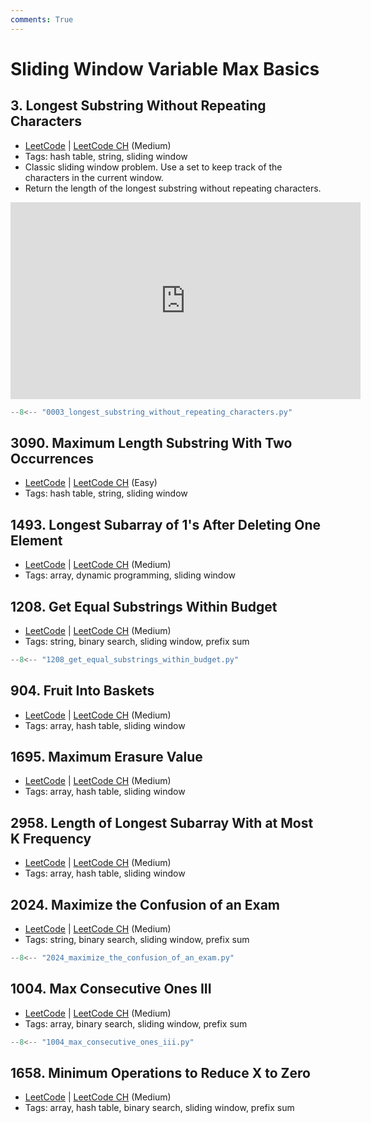 ```yaml
---
comments: True
---
```


# Sliding Window Variable Max Basics

## 3. Longest Substring Without Repeating Characters

-   [LeetCode](https://leetcode.com/problems/longest-substring-without-repeating-characters/) | [LeetCode CH](https://leetcode.cn/problems/longest-substring-without-repeating-characters/) (Medium)
-   Tags: hash table, string, sliding window
-   Classic sliding window problem. Use a set to keep track of the characters in the current window.
-   Return the length of the longest substring without repeating characters.

<iframe width="560" height="315" src="https://www.youtube.com/embed/wiGpQwVHdE0?si=GlOc9C5w5Vy71iTN" title="YouTube video player" frameborder="0" allow="accelerometer; autoplay; clipboard-write; encrypted-media; gyroscope; picture-in-picture; web-share" referrerpolicy="strict-origin-when-cross-origin" allowfullscreen></iframe>

```python title="3. Longest Substring Without Repeating Characters"
--8<-- "0003_longest_substring_without_repeating_characters.py"
```

## 3090. Maximum Length Substring With Two Occurrences

-   [LeetCode](https://leetcode.com/problems/maximum-length-substring-with-two-occurrences/) | [LeetCode CH](https://leetcode.cn/problems/maximum-length-substring-with-two-occurrences/) (Easy)
-   Tags: hash table, string, sliding window


## 1493. Longest Subarray of 1's After Deleting One Element

-   [LeetCode](https://leetcode.com/problems/longest-subarray-of-1s-after-deleting-one-element/) | [LeetCode CH](https://leetcode.cn/problems/longest-subarray-of-1s-after-deleting-one-element/) (Medium)
-   Tags: array, dynamic programming, sliding window


## 1208. Get Equal Substrings Within Budget

-   [LeetCode](https://leetcode.com/problems/get-equal-substrings-within-budget/) | [LeetCode CH](https://leetcode.cn/problems/get-equal-substrings-within-budget/) (Medium)
-   Tags: string, binary search, sliding window, prefix sum

```python title="1208. Get Equal Substrings Within Budget"
--8<-- "1208_get_equal_substrings_within_budget.py"
```

## 904. Fruit Into Baskets

-   [LeetCode](https://leetcode.com/problems/fruit-into-baskets/) | [LeetCode CH](https://leetcode.cn/problems/fruit-into-baskets/) (Medium)
-   Tags: array, hash table, sliding window


## 1695. Maximum Erasure Value

-   [LeetCode](https://leetcode.com/problems/maximum-erasure-value/) | [LeetCode CH](https://leetcode.cn/problems/maximum-erasure-value/) (Medium)
-   Tags: array, hash table, sliding window


## 2958. Length of Longest Subarray With at Most K Frequency

-   [LeetCode](https://leetcode.com/problems/length-of-longest-subarray-with-at-most-k-frequency/) | [LeetCode CH](https://leetcode.cn/problems/length-of-longest-subarray-with-at-most-k-frequency/) (Medium)
-   Tags: array, hash table, sliding window


## 2024. Maximize the Confusion of an Exam

-   [LeetCode](https://leetcode.com/problems/maximize-the-confusion-of-an-exam/) | [LeetCode CH](https://leetcode.cn/problems/maximize-the-confusion-of-an-exam/) (Medium)
-   Tags: string, binary search, sliding window, prefix sum

```python title="2024. Maximize the Confusion of an Exam"
--8<-- "2024_maximize_the_confusion_of_an_exam.py"
```

## 1004. Max Consecutive Ones III

-   [LeetCode](https://leetcode.com/problems/max-consecutive-ones-iii/) | [LeetCode CH](https://leetcode.cn/problems/max-consecutive-ones-iii/) (Medium)
-   Tags: array, binary search, sliding window, prefix sum

```python title="1004. Max Consecutive Ones III"
--8<-- "1004_max_consecutive_ones_iii.py"
```

## 1658. Minimum Operations to Reduce X to Zero

-   [LeetCode](https://leetcode.com/problems/minimum-operations-to-reduce-x-to-zero/) | [LeetCode CH](https://leetcode.cn/problems/minimum-operations-to-reduce-x-to-zero/) (Medium)
-   Tags: array, hash table, binary search, sliding window, prefix sum
